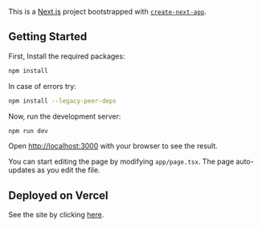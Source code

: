 This is a [Next.js](https://nextjs.org) project bootstrapped with [`create-next-app`](https://nextjs.org/docs/app/api-reference/cli/create-next-app).

## Getting Started

First, Install the required packages:
```bash
npm install
```
In case of errors try:
```bash
npm install --legacy-peer-deps
```
Now, run the development server:

```bash
npm run dev
```

Open [http://localhost:3000](http://localhost:3000) with your browser to see the result.

You can start editing the page by modifying `app/page.tsx`. The page auto-updates as you edit the file.

## Deployed on Vercel

See the site by clicking [here](https://esim-webapp-demo-assignment.vercel.app).
